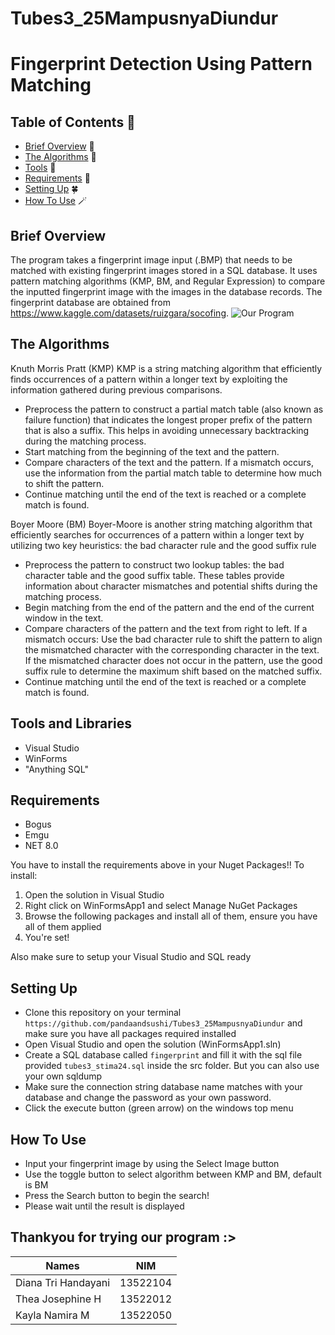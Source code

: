 # Tubes3_25MampusnyaDiundur
# Fingerprint Detection Using Pattern Matching

## Table of Contents 💫
* [Brief Overview](#brief-overview) 👾 
* [The Algorithms](#the-algorithms) 👾 
* [Tools](#tools-and-libraries) 🔨
* [Requirements](#requirements) 🫧
* [Setting Up](#setting-up) 🍀
* [How To Use](#how-to-use) 🪄

## Brief Overview 
The program takes a fingerprint image input (.BMP) that needs to be matched with existing fingerprint images stored in a SQL database. It uses pattern matching algorithms (KMP, BM, and Regular Expression) to compare the inputted fingerprint image with the images in the database records.
The fingerprint database are obtained from https://www.kaggle.com/datasets/ruizgara/socofing.
![Our Program](./fingerprinttest.png)

## The Algorithms
Knuth Morris Pratt (KMP)
KMP is a string matching algorithm that efficiently finds occurrences of a pattern within a longer text by exploiting the information gathered during previous comparisons.
- Preprocess the pattern to construct a partial match table (also known as failure function) that indicates the longest proper prefix of the pattern that is also a suffix. This helps in avoiding unnecessary backtracking during the matching process.
- Start matching from the beginning of the text and the pattern.
- Compare characters of the text and the pattern. If a mismatch occurs, use the information from the partial match table to determine how much to shift the pattern.
- Continue matching until the end of the text is reached or a complete match is found.

Boyer Moore (BM)
Boyer-Moore is another string matching algorithm that efficiently searches for occurrences of a pattern within a longer text by utilizing two key heuristics: the bad character rule and the good suffix rule
- Preprocess the pattern to construct two lookup tables: the bad character table and the good suffix table. These tables provide information about character mismatches and potential shifts during the matching process.
- Begin matching from the end of the pattern and the end of the current window in the text.
- Compare characters of the pattern and the text from right to left. If a mismatch occurs:
Use the bad character rule to shift the pattern to align the mismatched character with the corresponding character in the text.
If the mismatched character does not occur in the pattern, use the good suffix rule to determine the maximum shift based on the matched suffix.
- Continue matching until the end of the text is reached or a complete match is found.

## Tools and Libraries
- Visual Studio
- WinForms
- "Anything SQL"

## Requirements
- Bogus
- Emgu
- NET 8.0

You have to install the requirements above in your Nuget Packages!!
To install:
1. Open the solution in Visual Studio
2. Right click on WinFormsApp1 and select Manage NuGet Packages
3. Browse the following packages and install all of them, ensure you have all of them applied
4. You're set!

Also make sure to setup your Visual Studio and SQL ready

## Setting Up
- Clone this repository on your terminal `https://github.com/pandaandsushi/Tubes3_25MampusnyaDiundur` and make sure you have all packages required installed
- Open Visual Studio and open the solution (WinFormsApp1.sln)
- Create a SQL database called `fingerprint` and fill it with the sql file provided `tubes3_stima24.sql` inside the src folder. But you can also use your own sqldump
- Make sure the connection string database name matches with your database and change the password as your own password.
- Click the execute button (green arrow) on the windows top menu

## How To Use
- Input your fingerprint image by using the Select Image button
- Use the toggle button to select algorithm between KMP and BM, default is BM
- Press the Search button to begin the search!
- Please wait until the result is displayed 

## Thankyou for trying our program :>

| Names                     | NIM      |
| ----------------------    |:--------:|
| Diana Tri Handayani       | 13522104 |
| Thea Josephine H          | 13522012 |
| Kayla Namira M            | 13522050 |
